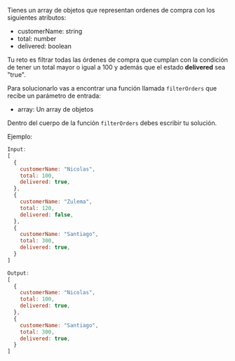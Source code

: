 Tienes un array de objetos que representan ordenes de compra con los siguientes atributos:

- customerName: string
- total: number
- delivered: boolean

Tu reto es filtrar todas las órdenes de compra que cumplan con la condición de tener un total mayor o igual a 100 y además que el estado **delivered** sea "true".

Para solucionarlo vas a encontrar una función llamada `filterOrders` que recibe un parámetro de entrada:

- array: Un array de objetos

Dentro del cuerpo de la función `filterOrders` debes escribir tu solución.

Ejemplo:

```js
Input:
[
  {
    customerName: "Nicolas",
    total: 100,
    delivered: true,
  },
  {
    customerName: "Zulema",
    total: 120,
    delivered: false,
  },
  {
    customerName: "Santiago",
    total: 300,
    delivered: true,
  }
]

Output:
[
  {
    customerName: "Nicolas",
    total: 100,
    delivered: true,
  },
  {
    customerName: "Santiago",
    total: 300,
    delivered: true,
  }
]
```
